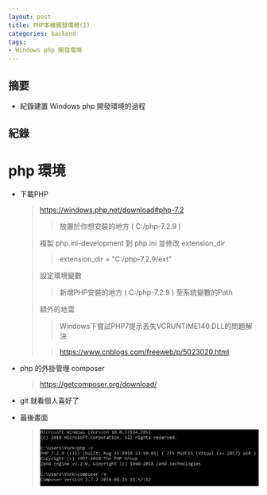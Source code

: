 ```yaml
---
layout: post
title: PHP本機開發環境(1)
categories: backend
tags:
- Windows php 開發環境
---
```

## 摘要 ##

 - 紀錄建置 Windows php 開發環境的過程
 <!-- more -->
 
## 紀錄 ##


php 環境
=============

 - 下載PHP
    > https://windows.php.net/download#php-7.2
    >
    >> 放置於你想安裝的地方 ( C:/php-7.2.9 )
    >
    > 複製 php.ini-development 到 php.ini 並修改 extension_dir
    >
    >> extension_dir = "C:/php-7.2.9/ext"
    > 
    > 設定環境變數
    >
    >> 新增PHP安裝的地方 ( C:/php-7.2.9 ) 至系統變數的Path
    >
    > 額外的地雷
    >
    >> Windows下嘗試PHP7提示丟失VCRUNTIME140.DLL的問題解決
    >
    >> https://www.cnblogs.com/freeweb/p/5023020.html
 

 - php 的外掛管理 composer
    >https://getcomposer.org/download/
    
 - git 就看個人喜好了
 
 - 最後畫面
 
    > ![image](/public/img/1538058734401.jpg)